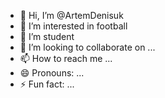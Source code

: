 - 👋 Hi, I’m @ArtemDenisuk
- 👀 I’m interested in football
- 🌱 I’m student
- 💞️ I’m looking to collaborate on ...
- 📫 How to reach me ...
- 😄 Pronouns: ...
- ⚡ Fun fact: ...

<!---
ArtemDenisuk/ArtemDenisuk is a ✨ special ✨ repository because its `README.md` (this file) appears on your GitHub profile.
You can click the Preview link to take a look at your changes.
--->
